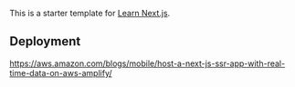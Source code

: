 This is a starter template for [Learn Next.js](https://nextjs.org/learn).  

## Deployment  
https://aws.amazon.com/blogs/mobile/host-a-next-js-ssr-app-with-real-time-data-on-aws-amplify/
